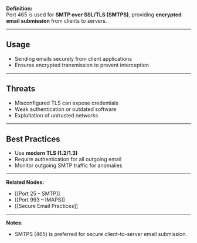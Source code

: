 **Definition:**  
Port 465 is used for **SMTP over SSL/TLS (SMTPS)**, providing **encrypted email submission** from clients to servers.

---

## **Usage**  
- Sending emails securely from client applications  
- Ensures encrypted transmission to prevent interception  

---

## **Threats**  
- Misconfigured TLS can expose credentials  
- Weak authentication or outdated software  
- Exploitation of untrusted networks  

---

## **Best Practices**  
- Use **modern TLS (1.2/1.3)**  
- Require authentication for all outgoing email  
- Monitor outgoing SMTP traffic for anomalies  

---

**Related Nodes:**  
- [[Port 25 – SMTP]]  
- [[Port 993 – IMAPS]]  
- [[Secure Email Practices]]  

---

**Notes:**  
- SMTPS (465) is preferred for secure client-to-server email submission.